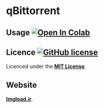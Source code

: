 # qBittorrent

## Usage [![Open In Colab](https://colab.research.google.com/assets/colab-badge.svg)](https://colab.research.google.com/github/imgload/qBittorrent/blob/master/qBittorrent.ipynb)

## Licence [![GitHub license](https://camo.githubusercontent.com/c2a8e6005409afeccfd12fec8c109c9ca9b778a6/68747470733a2f2f696d672e736869656c64732e696f2f6769746875622f6c6963656e73652f737a7968612f52636c6f6e654c6162417263686976652e737667)](https://github.com/imgload/qBittorrent/blob/master/LICENSE)
Licenced under the [**MIT License**](https://github.com/imgload/qBittorrent/blob/master/LICENSE).

## Website 
[**Imgload.ir**](http://Imgload.ir).
